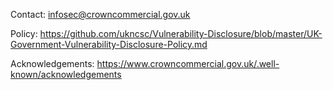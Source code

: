 Contact: infosec@crowncommercial.gov.uk

Policy: https://github.com/ukncsc/Vulnerability-Disclosure/blob/master/UK-Government-Vulnerability-Disclosure-Policy.md

Acknowledgements: https://www.crowncommercial.gov.uk/.well-known/acknowledgements
